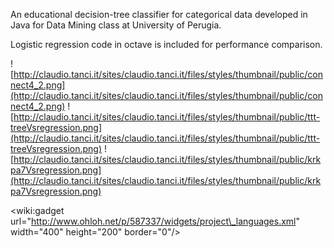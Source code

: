 An educational decision-tree classifier for categorical data developed in Java for Data Mining class at University of Perugia.

Logistic regression code in octave is included for performance comparison.

![http://claudio.tanci.it/sites/claudio.tanci.it/files/styles/thumbnail/public/connect4_2.png](http://claudio.tanci.it/sites/claudio.tanci.it/files/styles/thumbnail/public/connect4_2.png) ![http://claudio.tanci.it/sites/claudio.tanci.it/files/styles/thumbnail/public/ttt-treeVsregression.png](http://claudio.tanci.it/sites/claudio.tanci.it/files/styles/thumbnail/public/ttt-treeVsregression.png) ![http://claudio.tanci.it/sites/claudio.tanci.it/files/styles/thumbnail/public/krkpa7Vsregression.png](http://claudio.tanci.it/sites/claudio.tanci.it/files/styles/thumbnail/public/krkpa7Vsregression.png)

&lt;wiki:gadget url="http://www.ohloh.net/p/587337/widgets/project\_languages.xml" width="400" height="200" border="0"/&gt;